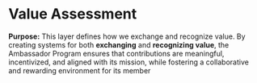 # Value Assessment

**Purpose:** This layer defines how we exchange and recognize value. By creating systems for both **exchanging** and **recognizing value**, the Ambassador Program ensures that contributions are meaningful, incentivized, and aligned with its mission, while fostering a collaborative and rewarding environment for its member
